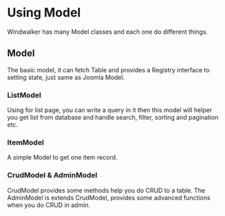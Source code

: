 # Using Model

Windwalker has many Model classes and each one do different things.

## Model

The basic model, it can fetch Table and provides a Registry interface to setting state, just same as Joomla Model.

### ListModel

Using for list page, you can write a query in it then this model will helper you get list from database and handle
 search, filter, sorting and pagination etc.

### ItemModel

A simple Model to get one item record.

### CrudModel & AdminModel

CrudModel provides some methods help you do CRUD to a table. The AdminModel is extends CrudModel, provides some advanced
 functions when you do CRUD in admin.
